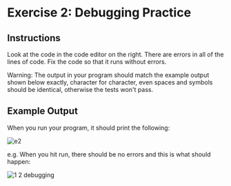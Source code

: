 # Exercise 2: Debugging Practice

## Instructions

Look at the code in the code editor on the right. There are errors in all of the lines of code. Fix the code so that it runs without errors.

Warning: The output in your program should match the example output shown below exactly, character for character, even spaces and symbols should be identical, otherwise the tests won't pass.

## Example Output

When you run your program, it should print the following:

![e2](https://user-images.githubusercontent.com/50435319/217726080-dde5b688-6162-47f0-aca3-44ac179419f0.PNG)

e.g. When you hit run, there should be no errors and this is what should happen:

![1 2 debugging](https://user-images.githubusercontent.com/50435319/217726066-4ca0c3e7-61b8-435f-8d54-70fc509ac39c.gif)
